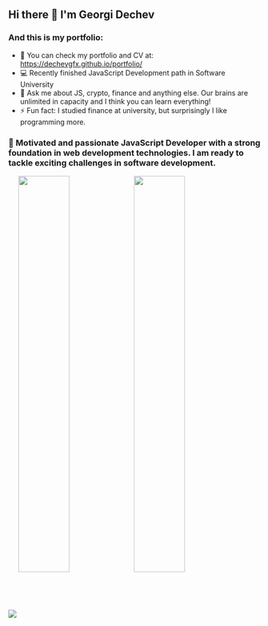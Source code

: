 ## Hi there 👋 I'm Georgi Dechev
### And this is my portfolio:

- 🔭  You can check my portfolio and CV at: https://dechevgfx.github.io/portfolio/
- 💻 Recently finished JavaScript Development path in Software University
- 💬 Ask me about JS, crypto, finance and anything else. Our brains are unlimited in capacity and I think you can learn everything!
- ⚡ Fun fact: I studied finance at university, but surprisingly I like programming more.


<h3>🧠 Motivated and passionate JavaScript Developer with a strong foundation in web development technologies. I am ready to tackle exciting challenges in software development.</h3>
<img src="[https://skills.thijs.gg/icons?i=js,nodejs,html,css,bootstrap,vue,python](https://skills.thijs.gg/icons?i=js,nodejs,html,css,bootstrap,vue,python,mongodb,firebase,expressjs,solidity,react,typescript,angular)">


  <img align="center" width=45% src="https://github-readme-stats.vercel.app/api?username=dechevgfx&theme=dark&show_icons=true">
  <img align="center" width=45%% src="https://github-readme-stats.vercel.app/api/top-langs/?username=dechevgfx&theme=dark">


